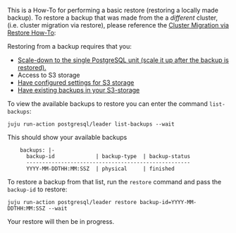 This is a How-To for performing a basic restore (restoring a locally made backup).
To restore a backup that was made from the a *different* cluster, (i.e. cluster migration via restore), please reference the [Cluster Migration via Restore How-To](/t/charmed-postgresql-how-to-migrate-cluster-via-restore/9691?channel=14/stable):

Restoring from a backup requires that you:
- [Scale-down to the single PostgreSQL unit (scale it up after the backup is restored).](/t/charmed-postgresql-how-to-manage-units/9689?channel=14/stable)
- Access to S3 storage
- [Have configured settings for S3 storage](/t/charmed-postgresql-how-to-configure-s3/9681?channel=14/stable)
- [Have existing backups in your S3-storage](/t/charmed-postgresql-how-to-create-and-list-backups/9683?channel=14/stable)

To view the available backups to restore you can enter the command `list-backups`:
```shell
juju run-action postgresql/leader list-backups --wait
```

This should show your available backups
```shell
    backups: |-
      backup-id             | backup-type  | backup-status
      ----------------------------------------------------
      YYYY-MM-DDTHH:MM:SSZ  | physical     | finished
```

To restore a backup from that list, run the `restore` command and pass the `backup-id` to restore:
 ```shell
juju run-action postgresql/leader restore backup-id=YYYY-MM-DDTHH:MM:SSZ --wait
```

Your restore will then be in progress.